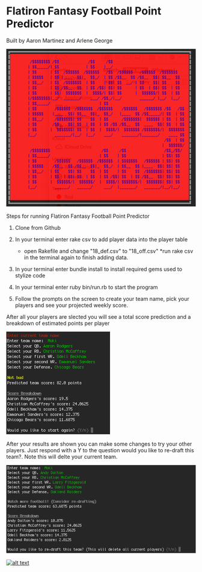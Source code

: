 <h1>Flatiron Fantasy Football Point Predictor</h1>
Built by Aaron Martinez and Arlene George

![alternativetext](readme_pics/Start_screen.png)

Steps for running Flatiron Fantasy Football Point Predictor
1. Clone from Github 
2. In your terminal enter rake csv to add player data into the player table
    * open Rakefile and change "18_def.csv" to "18_off.csv"
    *run rake csv in the terminal again to finish adding data.
3. In your terminal enter bundle install to install required gems used to stylize code
4. In your terminal enter ruby bin/run.rb to start the program

5. Follow the prompts on the screen to create your team name, pick your players and see your projected weekly score. 

After all your players are slected you will see a total score prediction and a breakdown of estimated points per player

![alternativetext](readme_pics/Final_score.png)

After your results are shown you can make some changes to try your other players. Just respond with a Y to the question would you like to re-draft this team?. Note this will delte your current team. 


![alternativetext](readme_pics/re-draft_question.png)
    
[![alt text](video_screen_shot.png)](https://drive.google.com/file/d/1oDAvMuqhizVC_1f_U6Dxo69EZZFN18r5/view?usp=sharing "Application Walk Through")
    

